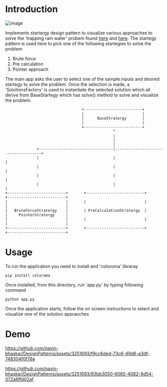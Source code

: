 # Introduction

![image](https://github.com/navin-bhaskar/DesignPatterns/assets/3251693/6014f828-c3b0-40fb-921a-df768e736277)

Implements startergy design pattern to visualize various approaches to solve the 'trapping rain water' probem found [here](https://leetcode.com/problems/trapping-rain-water/) and [here](https://www.geeksforgeeks.org/trapping-rain-water/).
The startegy pattern is used here to pick one of the following startegies to solve the problem

1. Brute force
2. Pre calculation
3. Pointer approach

The main app asks the user to select one of the sample inputs and desired startegy to solve the problem.
Once the selection is made, a 'SolutionsFactory' is used to instantiate the selected solution which all derive from
BaseStartegy which has solve() method to solve and visualize the problem.

```
                                  +--------------------------+
                                  |                          |
                                  |      BaseStratergy       |
                                  |                          |
                                  +--------------------------+
                                                ^
                                                |
                                                |
                                                |
              +---------------------------------|-------------------------------------+
              |                                 |                                     |
              |                                 |                                     |
              |                                 |                                     |
              |                                 |                                     |
+--------------------------+       +--------------------------+          +--------------------------+
|                          |       |                          |          |                          |
|   BruteForceStratergy    |       | PreCalculationStratergy  |          |     PointerStratergy     |
|                          |       |                          |          |                          |
+--------------------------+       +--------------------------+          +--------------------------+

```

# Usage

To run the application you need to install and 'coloroma' libraray

```
pip install colorama
```

Once installed, from this directory, run 'app.py' by typing following command

```
python app.py
```

Once the application starts, follow the on screen instructions to select and visualize one of the solution appraoches

# Demo


https://github.com/navin-bhaskar/DesignPatterns/assets/3251693/f9cc6ded-73c6-49d6-a3df-748304f0f76e



https://github.com/navin-bhaskar/DesignPatterns/assets/3251693/93bb3050-6065-4082-9d54-072a6ffd02af


